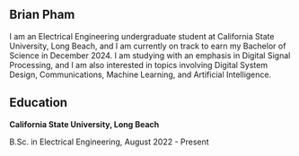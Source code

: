 ## Brian Pham

I am an Electrical Engineering undergraduate student at California State University, Long Beach, and I am currently on track to earn my Bachelor of Science in December 2024. I am studying with an emphasis in Digital Signal Processing, and I am also interested in topics involving Digital System Design, Communications, Machine Learning, and Artificial Intelligence.

## Education

**California State University, Long Beach**

  B.Sc. in Electrical Engineering, August 2022 - Present
